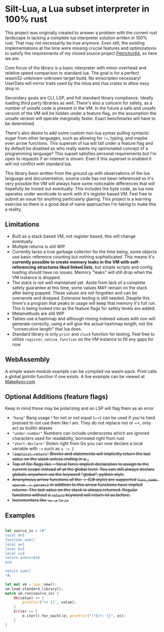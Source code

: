 # Silt-Lua, a Lua subset interpreter in 100% rust

This project was originally created to answer a problem with the current rust landscape in lacking a complete lua interpreter solution written in 100% rust. That may not necessarily be true anymore. Even still, the existing implementations at the time were missing crucial features and optimizations to satisfy the requirements of my closed source project [Petrichor64](https://makeavoy.itch.io/petrichor64), so here we are.

Core focus of the library is a basic interpreter with minor overhead and relative speed comparison to standard lua. The goal is for a perfect wasm32-unknown-unknown target build. No emscripten necessary! UserData will mirror traits used by the mlua and rlua crates to allow easy drop in.

Secondary goals are CLI, LSP, and full standard library compliance. Ideally loading third party libraries as well. There's also a concern for safety, as a number of unsafe code is present in the VM. In the future a safe and unsafe version of the VM will be hidden under a feature flag, on the assumption the unsafe version will operate marginally faster. Exact benchmarks will have to be determined.

There's also desire to add some custom non-lua syntax pulling syntactic sugar from other languages, such as allowing for `!=`, typing, and maybe even arrow functions. This superset of lua will fall under a feature flag and by default be disabled as who really wants my opinionated concept of a programming language? This supset satisfies personal requirements but I'm open to requests if an interest is shown. Even if this superset is enabled it will not conflict with standard lua.

This library been written from the ground up with observations of the lua language and documentation, source code has not been referenced so it's very possible the VM will always have some noticeable differences that will hopefully be ironed out eventually. This includes the byte code, as lua now operates under wordcode to work with it's register based VM. Feel free to submit an issue for anything particularly glaring. This project is a learning exercise so there is a good deal of naive approaches I'm taking to make this a reality.

## Limitations

- Built as a stack based VM, not register based, this will change eventually.
- Multiple returns is still WIP
- Currently lacks a true garbage collector for the time being, some objects use basic reference counting but nothing sophisticated. This means it's **currently possible to create memory leaks in the VM with self-referencing structures liked linked lists**, but simple scripts and config loading should have no issues. Memory "leaks" will still drop when the VM instance is dropped.
- The stack is not well maintained yet. Aside from lack of a complete safety guarantee at this time, some values MAY remain on the stack after being popped. These values are not forgotten and can be overwrote and dropped. Extensive testing is still needed. Despite this there's a program that peaks in usage will keep that memory it's full run. This is being looked into as the feature flags for safety levels are added.
- Metamethods are still WIP
- Tables use a hashmap and although mixing indexed values with non will generate correctly, using `#` will give the actual hashmap length, not the "consecutive length" that lua does.
- Standard library is only `print` and `clock` function for testing. Feel free to utilize `register_native_function` on the VM instance to fill any gaps for now

## WebAssembly

A simple wasm module example can be compiled via wasm-pack. Print calls a global jprintln function if one exists. A live example can be viewed at [MakeAvoy.com](https://MakeAvoy.com/#code)

## Optional Additions (feature flags)

Keep in mind these may be polarizing and an LSP will flag them as an error

- `"bang"` Bang usage ! for not or not equal (~=) can be used if you're hard pressed to not use them like I am. They do not replace not or ~=, only act as builtin aliases
- `"under-number"` Numbers can include underscores which are ignored characters used for readability, borrowed right from rust
- `"short-declare"` Stolen right from Go you can now declare a local variable with `:=` such as `a := 2`
- <del>`"implicit-return"` Blocks and statements will implicitly return the last value on the stack unless ending in a `;`</del>
- <del> Top of file flags like --!local force implicit declaration to assign to the current scope instead of at the global level. You can still always declare globals anywhere via the keyword "global", python style </del>
- <del> Anonymous arrow functions of the -> (C# style) are supported `func_name =param -> param+1` in addition to this arrow functions have implicit returns. The last value on the stack is always returned. Regular functions without a `return` keyword will return nil as before. </del>
- <del> Incrementors like `+=` `-=` `*=` `/=` </del>

## Examples

```rust

let source_in = r#"
local d=5
function sum()
local a=1
local b=2
local c=3
return a+b+c+d+8
end

return sum()
"#;

let mut vm = Lua::new();
vm.load_standard_library();
match vm.run(source_in) {
    Ok(value) => {
        println!(">> {}", value);
    }
    Err(e) => {
        e.iter().for_each(|e| println!("!!Err: {}", e));
    }
}
```

